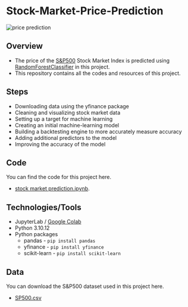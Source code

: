 # Stock-Market-Price-Prediction

![price prediction](https://github.com/LasithaAmarasinghe/Stock-Market-Price-Prediction/assets/106037441/66fe4a0f-77ea-4ea6-8abe-03c291050c4f)


## Overview

* The price of the [S&P500](https://www.investing.com/indices/us-spx-500) Stock Market Index is predicted using [RandomForestClassifier](https://scikit-learn.org/stable/modules/generated/sklearn.ensemble.RandomForestClassifier.html) in this project.
* This repository contains all the codes and resources of this project.

## Steps

* Downloading data using the yfinance package
* Cleaning and visualizing stock market data
* Setting up a target for machine learning
* Creating an initial machine-learning model 
* Building a backtesting engine to more accurately measure accuracy
* Adding additional predictors to the model
* Improving the accuracy of the model

## Code

You can find the code for this project here.
* [stock market prediction.ipynb](https://github.com/LasithaAmarasinghe/Stock-Market-Price-Prediction/blob/main/stock%20market%20prediction.ipynb).

## Technologies/Tools

* JupyterLab / [Google Colab](https://colab.research.google.com/)
* Python 3.10.12
* Python packages
    * pandas - `pip install pandas`
    * yfinance - `pip install yfinance`
    * scikit-learn - `pip install scikit-learn`

## Data

You can download the S&P500 dataset used in this project here.
* [SP500.csv](https://github.com/LasithaAmarasinghe/Stock-Market-Price-Prediction/blob/main/sp500.csv)

